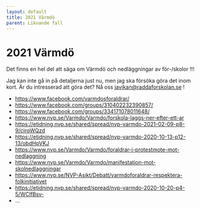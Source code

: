 ```yaml
---
layout: default
title: 2021 Värmdö
parent: Liknande fall
---
```


# 2021 Värmdö

Det finns en hel del att säga om Värmdö och nedläggningar av för-/skolor !!!

Jag kan inte gå in på detaljerna just nu, men jag ska försöka göra det inom kort.
Är du intresserad att göra det? Nå oss javikan@raddaforskolan.se !

* https://www.facebook.com/varmdosforaldrar/
* https://www.facebook.com/groups/310402232390857/
* https://www.facebook.com/groups/334171078011648/
* https://www.nvp.se/Varmdo/Varmdo/forskola-laggs-ner-efter-ett-ar
* https://etidning.nvp.se/shared/spread/nvp-varmdo-2021-02-09-p8-9/cjrqWQzd
* https://etidning.nvp.se/shared/spread/nvp-varmdo-2020-10-13-p12-13/obdHpVKJ
* https://www.nvp.se/Varmdo/Varmdo/foraldrar-i-protestmote-mot-nedlaggning
* https://www.nvp.se/Varmdo/Varmdo/manifestation-mot-skolnedlaggningar
* https://www.nvp.se/NVP-Asikt/Debatt/varmdoforaldrar-respektera-folkinitiativet
* https://etidning.nvp.se/shared/spread/nvp-varmdo-2020-10-20-p4-5/WClfBsv-
* ...